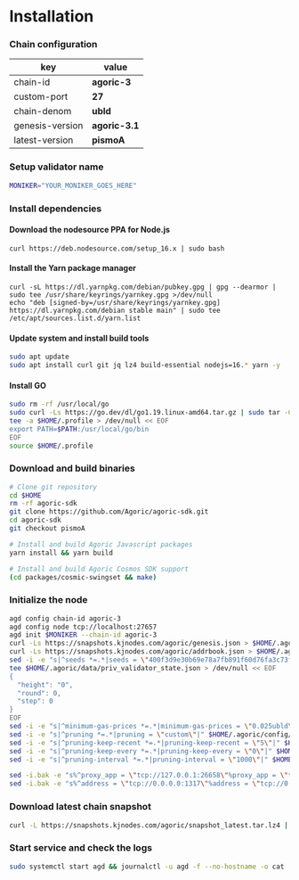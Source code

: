 # Installation

### Chain configuration

| key               | value                  |
| ----------------- | ---------------------- |
| chain-id          | **agoric-3**        |
| custom-port       | **27**      |
| chain-denom       | **ubld**     |
| genesis-version   | **agoric-3.1** |
| latest-version    | **pismoA**  |

### Setup validator name

```bash
MONIKER="YOUR_MONIKER_GOES_HERE"
```

### Install dependencies

#### Download the nodesource PPA for Node.js
```
curl https://deb.nodesource.com/setup_16.x | sudo bash
```

#### Install the Yarn package manager
```
curl -sL https://dl.yarnpkg.com/debian/pubkey.gpg | gpg --dearmor | sudo tee /usr/share/keyrings/yarnkey.gpg >/dev/null
echo "deb [signed-by=/usr/share/keyrings/yarnkey.gpg] https://dl.yarnpkg.com/debian stable main" | sudo tee /etc/apt/sources.list.d/yarn.list
```

#### Update system and install build tools

```bash
sudo apt update
sudo apt install curl git jq lz4 build-essential nodejs=16.* yarn -y
```

#### Install GO

```bash
sudo rm -rf /usr/local/go
sudo curl -Ls https://go.dev/dl/go1.19.linux-amd64.tar.gz | sudo tar -C /usr/local -xz
tee -a $HOME/.profile > /dev/null << EOF
export PATH=$PATH:/usr/local/go/bin
EOF
source $HOME/.profile
```

### Download and build binaries

```bash
# Clone git repository
cd $HOME
rm -rf agoric-sdk
git clone https://github.com/Agoric/agoric-sdk.git
cd agoric-sdk
git checkout pismoA

# Install and build Agoric Javascript packages
yarn install && yarn build

# Install and build Agoric Cosmos SDK support
(cd packages/cosmic-swingset && make)
```

### Initialize the node

```bash
agd config chain-id agoric-3
agd config node tcp://localhost:27657
agd init $MONIKER --chain-id agoric-3
curl -Ls https://snapshots.kjnodes.com/agoric/genesis.json > $HOME/.agoric/config/genesis.json
curl -Ls https://snapshots.kjnodes.com/agoric/addrbook.json > $HOME/.agoric/config/addrbook.json
sed -i -e "s|^seeds *=.*|seeds = \"400f3d9e30b69e78a7fb891f60d76fa3c73f0ecc@agoric.rpc.kjnodes.com:27659\"|" $HOME/.agoric/config/config.toml
tee $HOME/.agoric/data/priv_validator_state.json > /dev/null << EOF
{
  "height": "0",
  "round": 0,
  "step": 0
}
EOF
sed -i -e "s|^minimum-gas-prices *=.*|minimum-gas-prices = \"0.025ubld\"|" $HOME/.agoric/config/app.toml
sed -i -e "s|^pruning *=.*|pruning = \"custom\"|" $HOME/.agoric/config/app.toml
sed -i -e "s|^pruning-keep-recent *=.*|pruning-keep-recent = \"5\"|" $HOME/.agoric/config/app.toml
sed -i -e "s|^pruning-keep-every *=.*|pruning-keep-every = \"0\"|" $HOME/.agoric/config/app.toml
sed -i -e "s|^pruning-interval *=.*|pruning-interval = \"1000\"|" $HOME/.agoric/config/app.toml

sed -i.bak -e "s%^proxy_app = \"tcp://127.0.0.1:26658\"%proxy_app = \"tcp://127.0.0.1:27658\"%; s%^laddr = \"tcp://127.0.0.1:26657\"%laddr = \"tcp://127.0.0.1:27657\"%; s%^pprof_laddr = \"localhost:6060\"%pprof_laddr = \"localhost:27060\"%; s%^laddr = \"tcp://0.0.0.0:26656\"%laddr = \"tcp://0.0.0.0:27656\"%; s%^prometheus_listen_addr = \":26660\"%prometheus_listen_addr = \":27660\"%" $HOME/.agoric/config/config.toml
sed -i.bak -e "s%^address = \"tcp://0.0.0.0:1317\"%address = \"tcp://0.0.0.0:27317\"%; s%^address = \":8080\"%address = \":27080\"%; s%^address = \"0.0.0.0:9090\"%address = \"0.0.0.0:27090\"%; s%^address = \"0.0.0.0:9091\"%address = \"0.0.0.0:27091\"%; s%^address = \"0.0.0.0:8545\"%address = \"0.0.0.0:27545\"%; s%^ws-address = \"0.0.0.0:8546\"%ws-address = \"0.0.0.0:27546\"%" $HOME/.agoric/config/app.toml
```

### Download latest chain snapshot

```bash
curl -L https://snapshots.kjnodes.com/agoric/snapshot_latest.tar.lz4 | lz4 -dc - | tar -xf - -C $HOME/.agoric
```

### Start service and check the logs

```bash
sudo systemctl start agd && journalctl -u agd -f --no-hostname -o cat
```
